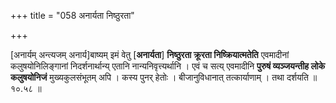 +++
title = "058 अनार्यता निष्ठुरता"

+++

[अनार्यम् अन्त्यजम् अनार्य]बाष्यम् इमं वेतु [**अनार्यता**] **निष्ठुरता क्रूरता निष्क्रियात्मतेति** एवमादीनां कलुषयोनिलिङ्गानां निदर्शनार्थान्य् एतानि नान्यनिवृत्त्यर्थानि । एवं च सत्य् एवमादीनि **पुरुषं व्यञ्जयन्तीह लोके कलुषयोनिजं** मुख्यकुलसंभूतम् अपि । कस्य पुनर् हेतोः । बीजानुविधानात् तत्कार्याणाम् । तथा दर्शयति ॥ १०.५८ ॥